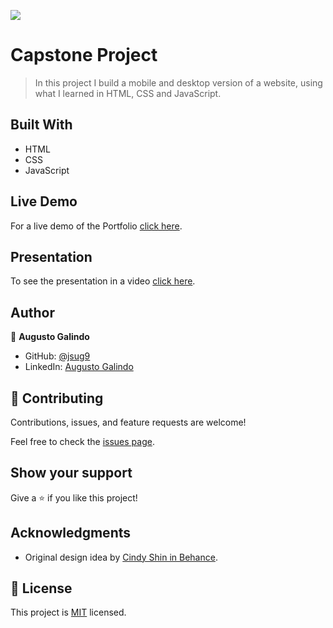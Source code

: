 ![](https://img.shields.io/badge/Microverse-blueviolet)

# Capstone Project

> In this project I build a mobile and desktop version of a website, using what I learned in HTML, CSS and JavaScript.

## Built With

- HTML
- CSS
- JavaScript

## Live Demo

For a live demo of the Portfolio [click here](https://jsug9.github.io/Capstone-Project-1/).

## Presentation

To see the presentation in a video [click here](https://www.loom.com/share/8e15c2f829d94acb8475b33f7113267a).

## Author

👤 **Augusto Galindo**

- GitHub: [@jsug9](https://github.com/jsug9)
- LinkedIn: [Augusto Galindo](https://www.linkedin.com/in/augustogalindo/)

## 🤝 Contributing

Contributions, issues, and feature requests are welcome!

Feel free to check the [issues page](https://github.com/jsug9/Capstone-Project-1/issues).
## Show your support

Give a ⭐️ if you like this project!

## Acknowledgments

- Original design idea by [Cindy Shin in Behance](https://www.behance.net/adagio07).

## 📝 License

This project is [MIT](./MIT.md) licensed.
